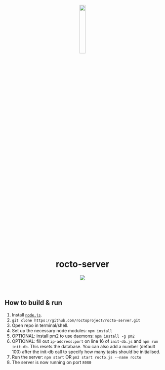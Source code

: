 <p align="center">
  <img src="TBD" width="20%"></img>
  <h1 align="center">rocto-server</h1>
  <p align="center">
    <a href="https://travis-ci.org/roctoproject/rocto-server"><img src="https://travis-ci.org/roctoproject/rocto-server.svg"></a>
    </a>
  </p>
</p>
<br/>

## How to build & run

1. Install [`node.js`](https://nodejs.org/en/download/).
2. `git clone https://github.com/roctoproject/rocto-server.git`
3. Open repo in terminal/shell.
4. Set up the necessary node modules: `npm install`
5. OPTIONAL: install pm2 to use daemons: `npm install -g pm2`
6. OPTIONAL: fill out `ip-address:port` on line 16 of `init-db.js` and `npm run init-db`. This resets the database. You can also add a number (default 100) after the init-db call to specify how many tasks should be initialised.
6. Run the server: `npm start` OR `pm2 start rocto.js --name rocto`
7. The server is now running on port `8080`
